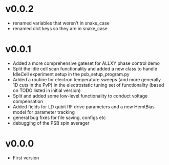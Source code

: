 v0.0.2
======
- renamed variables that weren't in snake_case
- renamed dict keys so they are in snake_case

v0.0.1
======
- Added a more comprehensive gateset for ALLXY phase control demo 
- Split the idle cell scan functionality and added a new class to handle IdleCell experiment setup in the psb_setup_program.py 
- Added a routine for electron temperature sweeps (and more generally 1D cuts in the PvP) in the electrostatic tuning set of functionality (based on TODO listed in initial version) 
- Split and added some low-level functionality to conduct voltage compensation 
- Added fields for LD qubit RF drive parameters and a new HemtBias model for parameter tracking 
- general bug fixes for file saving, configs etc
- debugging of the PSB spin averager

v0.0.0
======
- First version
